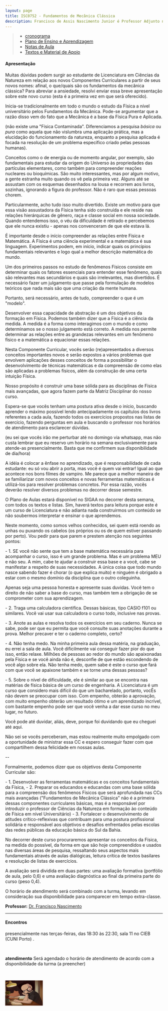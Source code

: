 ```yaml
---
layout: page
title: ISC0752 - Fundamentos de Mecânica Clássica
description: Francisco de Assis Nascimento Junior é Professor Adjunto no Campus Sosígenes Costa da Universidade Federal do Sul da Bahia, em Porto Seguro (BA); onde atua na formação de professores e pesquisa as relações entre identidade de gênero/relações étnico-raciais no Ensino de Ciências através das Histórias em Quadrinhos de Super-Heróis
---
```

>- [cronograma](https://itxesco.github.io/pages/aulas/ISC0752_files/agenda.html)
>- [Plano de Ensino e Aprendizagem](https://itxesco.github.io/pages/aulas/ISC0752_files/programa.html)
>- [Notas de Aula](https://itxesco.github.io/pages/baixar/baixar.html)
>- [Textos e Material de Apoio](https://itxesco.github.io/pages/aulas/ISC0752_files/textos.html)

<h4>Apresentação</h4>
<p>
Muitas dúvidas podem surgir ao estudante de Licenciatura em Ciências da Natureza em relação aos novos Componentes Curriculares a partir de seus novos nomes: afinal, o que/quais são os fundamentos da mecânica clássica? Para abreviar a ansiedade, resolvi enviar essa breve apresentação sobre este novo curso (esta é a primeira vez em que será oferecido).
<p>
Inicia-se tradicionalmente em todo o mundo o estudo da Física a nível universitário pelos Fundamentos da Mecânica. Pode-se argumentar que a razão disso vem do fato que a Mecânica é a base da Física Pura e Aplicada.
<p>
(não existe uma "Física Contaminada". Diferenciamos a pesquisa <i>básica </i> ou <i>pura</i> como aquela que não vislumbra uma aplicação prática, mas a elucidação do funcionamento da natureza, enquanto a pesquisa aplicada é focada na resolução de um problema especifico criado pelas pessoas humanas).
<p>
Conceitos como o de energia ou de momento angular, por exemplo, são fundamentais para estudar da origem do Universo às propriedades das partículas elementares, como também para compreender reações nucleares ou bioquímicas. São muito interessantes, mas por algum motivo, a gente estranha muito quando os vê pela primeira vez. Alguns até se assustam com os esquemas desenhados na lousa e recorrem aos livros, sozinhas, ignorando a figura do professor. Não é raro que essas pessoas chorem.
<p>
Particularmente, acho tudo isso muito divertido. Existe um motivo para que essa visão assustadora da Física tenha sido construída e ele reside nas relações hierárquicas de gênero, raça e classe social em nossa sociedade. Quando entendemos isso, o véu da dificuldade é retirado e percebemos que ele nunca existiu - apenas nos convenceram de que ele estava lá.
<p>
É importante desde o início compreender as relações entre Física e Matemática. A Física é uma ciência experimental e a matemática é sua linguagem. Experimentos podem, em início, indicar quais os princípios fundamentais relevantes e logo qual a melhor descrição matemática do mundo.
<p>
Um dos primeiros passos no estudo de fenômenos Físicos consiste em determinar quais os fatores essenciais para entender esse fenômeno, quais são relevantes mas secundários e quais são irrelevantes, mas divertidos. É necessário fazer um julgamento que passe pela formulação de modelos teóricos que nada mais são que uma criação da mente humana.
<p>
Portanto, será necessário, antes de tudo, compreender o que é um "modelo".
<p>
Desenvolver essa capacidade de abstração é um dos objetivos da formação em Física. Podemos também dizer que a Física é a ciência da medida. A medida é a forma como interagimos com o mundo e como determinamos se o nosso julgamento está correto. A medida nos permite determinar as relações entre as grandezas relevantes em um fenômeno físico e a matemática a equacionar essas relações.
<p>
Nesta Componente Curricular, vocês serão (re)apresentados a diversos conceitos importantes novos e serão expostos a vários problemas que envolvem aplicações desses conceitos de forma a possibilitar o desenvolvimento de técnicas matemáticas e da compreensão de como elas são aplicadas a problemas físicos, além da construção de uma certa intuição Física.
<p>
Nosso propósito é construir uma base sólida para as disciplinas de Física mais avançadas, que agora fazem parte da Matriz Disciplinar do nosso curso.
<p>
Espera-se que vocês tenham uma postura ativa desde o início, buscando aprender o máximo possível lendo antecipadamente os capítulos dos livros referentes a cada aula, fazendo todos os exercícios propostos nas listas de exercício, fazendo perguntas em aula e buscando o professor nos horários de atendimento para esclarecer dúvidas.
<p>
(eu sei que vocês irão me perturbar até no domingo via whatsapp, mas não custa lembrar que eu reservo um horário na semana exclusivamente para atende-as presencialmente. Basta que me confirmem sua disponibilidade de dia/hora)
<p>
A idéia é colocar a ênfase no aprendizado, que é responsabilidade de cada estudante: eu só vou abrir a porta, mas você é quem vai entrar! Igual ao que acontece nos bons filmes de vampiro. Me parece que a melhor maneira de se familiarizar com novos conceitos e novas ferramentas matemáticas é utilizá-los para resolver problemas concretos. Por essa razão, vocês deverão resolver diversos problemas no decorrer desse semestre.
<p>
O Plano de Aulas estará disponível no SIGAA no decorrer desta semana, com todos os textos e listas. Sim, haverá textos para leitura porque este é um curso de Licenciatura e não adianta nada construirmos um conteúdo se não soubermos interpretar e ensinar o que aprendemos.
<p>
Neste momento, como somos velhos conhecidos, sei quem está roendo as unhas ou puxando os cabelos (os próprios ou os de quem estiver passando por perto). Vou pedir para que parem e prestem atenção nos seguintes pontos:
<p>
- 1. SE você não sente que tem a base matemática necessária para acompanhar o curso, isso é um grande problema. Mas é um problema MEU e não seu. A mim, cabe te ajudar a construir essa base e a você, cabe se manifestar a respeito de suas necessidades. A única coisa que todo mundo nasce sabendo fazer é chorar (o que explica muito) e ninguém é obrigado a estar com o mesmo domínio da disciplina que o outro coleguinha.
<p>
Apenas seja uma pessoa honesta e apresente suas duvidas. Você tem o direito de não saber a base do curso, mas também tem a obrigação de se comprometer com sua aprendizagem.
<p>
- 2. Traga uma calculadora cientifica. Dessas básicas, tipo CASIO f101 ou similares. Você vai usar sua calculadora o curso todo, inclusive nas provas.
<p>
- 3. Anote as aulas e resolva todos os exercícios em seu caderno. Nunca se sabe, pode ser que eu permita que você consulte suas anotações durante a prova. Melhor precaver e ter o caderno completo, certo?
<p>
- 4. Não tenha medo. Na minha primeira aula dessa matéria, na graduação, eu errei a sala de aula. Você dificilmente vai conseguir fazer pior do que isso, então relaxe. Milhões de pessoas ao redor do mundo são apaixonadas pela Física e se você ainda não é, desconfie de que estão escondendo de você algo sobre ela. Não tenha medo, quem sabe é este o curso que fará com que você se apaixone também e se torne uma dessas pessoas?
<p>
- 5. Sobre o nível de dificuldade, ele é similar ao que se encontra nas matérias de física básica de um curso de engenharia. A Licenciatura é um curso que considero mais difícil do que um bacharelado, portanto, vocÊs não devem se preocupar com isso. Com empenho, obterão a aprovação, com muito empenho obterão um resultado ótimo e um aprendizado incrível, com bastante empenho pode ser que você venha a dar esse curso no meu lugar, no futuro.
<p>
Você pode até duvidar, aliás, deve, porque foi duvidando que eu cheguei até aqui.
<p>
Não sei se vocês perceberam, mas estou realmente muito empolgado com a oportunidade de ministrar essa CC e espero conseguir fazer com que compartilhem dessa felicidade em nossas aulas.
<p>

--

Formalmente, podemos dizer que os objetivos desta Componente Curricular são:
<p>
- 1. Desenvolver as ferramentas matemáticas e os conceitos fundamentais da Física,
- 2. Preparar os educandos e educandas com uma base sólida para a compreensão dos fenômenos Físicos que será aprofundada nas CCs mais avançadas ("Fundamentos de Mecânica Clássica" não é a primeira dessas componentes curriculares básicas, mas é a responsável por introduzir o professor de Ciências da Natureza em formação ào conteúdo de Física em nível Universitário)
- 3. Fortalecer o desenvolvimento de atitudes crítico-reflexivas que contribuam para uma postura profissional solidária e responsável aos objetivos e desafios enfrentados pelas escolas das redes públicas da educação básica do Sul da Bahia.
<p>
No decorrer deste curso procuraremos apresentar os conceitos da Física, na medida do possível, da forma em que são hoje compreendidos e usados nas diversas áreas de pesquisa, ressaltando seus aspectos mais fundamentais através de aulas dialógicas, leitura crítica de textos basilares e resolução de listas de exercícios.
<p>
A avaliação será dividida em duas partes: uma avaliação formativa (portfólio de aula, pelo 0,6) e uma avaliação diagnóstica ao final da primeira parte do curso (peso 0,4).
<p>
O horário de atendimento será combinado com a turma, levando em consideração sua disponibilidade para comparecer em tempo extra-classe.
<p>
<p>

**Professor:** [Dr. Francisco Nascimento](https://itxesco.github.io/pages/sobre.html)

---
<p>
<div class="container">
<h4><a name="contact"></a>Encontros</h4>
<p>
    <div class="row-fluid">
        <div class="span5">
          <p>  presencialmente nas terças-feiras, das 18:30 às 22:30, sala 11 no CIEB (CUNI Porto) .
          </p>
            <br>
<p> <b>atendimento</b>
Será agendado o horário de atendimento de acordo com a disponibilidade da turma (a preencher)</p>
<br/>

<p>
</div>
            <div class="span2">
                     <a href="https://youtu.be/5qap5aO4i9A" target="_blank">
                       <img src="/assets/figuras/perfil_lo_fi.jpeg" alt="estudar ouvindo lofi hip hop é relaxante e auxilia sua concentração." width=120 height=80 title="Prof. Dr. Francisco Nascimento" alt="Francisco de Assis Nascimento Junior">
                     </a>
                   </div>
          </div>
</div>

